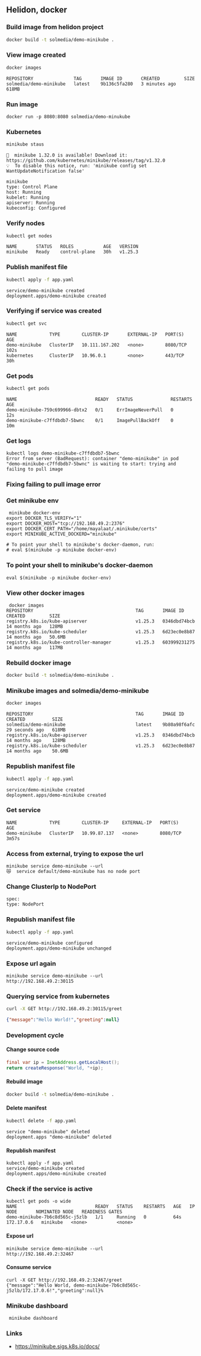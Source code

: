 ## Helidon, docker

### Build image from helidon project
```bash
docker build -t solmedia/demo-minikube .
```
### View image created
```bash
docker images
```
```
REPOSITORY               TAG       IMAGE ID       CREATED         SIZE
solmedia/demo-minikube   latest    9b136c5fa280   3 minutes ago   618MB
```
### Run image
```
docker run -p 8080:8080 solmedia/demo-minukube
```
### Kubernetes
```bash
minikube staus
```
```
🎉  minikube 1.32.0 is available! Download it: https://github.com/kubernetes/minikube/releases/tag/v1.32.0
💡  To disable this notice, run: 'minikube config set WantUpdateNotification false'

minikube
type: Control Plane
host: Running
kubelet: Running
apiserver: Running
kubeconfig: Configured
```
### Verify nodes
```bash
kubectl get nodes
```
```
NAME       STATUS   ROLES           AGE   VERSION
minikube   Ready    control-plane   30h   v1.25.3
```
### Publish manifest file
```bash
kubectl apply -f app.yaml
```
```
service/demo-minikube created
deployment.apps/demo-minikube created
```
### Verifying if service was created
```bash
kubectl get svc
```
```
NAME            TYPE        CLUSTER-IP       EXTERNAL-IP   PORT(S)    AGE
demo-minikube   ClusterIP   10.111.167.202   <none>        8080/TCP   102s
kubernetes      ClusterIP   10.96.0.1        <none>        443/TCP    30h
```
### Get pods
```bash
kubectl get pods
```
```
NAME                             READY   STATUS              RESTARTS   AGE
demo-minikube-759c699966-dbtx2   0/1     ErrImageNeverPull   0          12s
demo-minikube-c7ffdbdb7-5bwnc    0/1     ImagePullBackOff    0          10m
```
### Get logs
```
kubectl logs demo-minikube-c7ffdbdb7-5bwnc  
Error from server (BadRequest): container "demo-minikube" in pod "demo-minikube-c7ffdbdb7-5bwnc" is waiting to start: trying and failing to pull image
```
### Fixing failing to pull image error
### Get minikube env
```
 minikube docker-env
export DOCKER_TLS_VERIFY="1"
export DOCKER_HOST="tcp://192.168.49.2:2376"
export DOCKER_CERT_PATH="/home/mayalaat/.minikube/certs"
export MINIKUBE_ACTIVE_DOCKERD="minikube"

# To point your shell to minikube's docker-daemon, run:
# eval $(minikube -p minikube docker-env)
```
### To point your shell to minikube's docker-daemon
```
eval $(minikube -p minikube docker-env)
```
### View other docker images
```
 docker images    
REPOSITORY                                      TAG       IMAGE ID       CREATED         SIZE
registry.k8s.io/kube-apiserver                  v1.25.3   0346dbd74bcb   14 months ago   128MB
registry.k8s.io/kube-scheduler                  v1.25.3   6d23ec0e8b87   14 months ago   50.6MB
registry.k8s.io/kube-controller-manager         v1.25.3   603999231275   14 months ago   117MB
```
### Rebuild docker image
```bash
docker build -t solmedia/demo-minikube .
```
### Minikube images and solmedia/demo-minikube
```bash
docker images                           
```
```
REPOSITORY                                      TAG       IMAGE ID       CREATED          SIZE
solmedia/demo-minikube                          latest    9b80a98f6afc   29 seconds ago   618MB
registry.k8s.io/kube-apiserver                  v1.25.3   0346dbd74bcb   14 months ago    128MB
registry.k8s.io/kube-scheduler                  v1.25.3   6d23ec0e8b87   14 months ago    50.6MB

```
### Republish manifest file
```bash
kubectl apply -f app.yaml
```
```
service/demo-minikube created
deployment.apps/demo-minikube created
```
### Get service
```
NAME            TYPE        CLUSTER-IP     EXTERNAL-IP   PORT(S)    AGE
demo-minikube   ClusterIP   10.99.87.137   <none>        8080/TCP   3m57s
```
### Access from external, trying to expose the url
```
minikube service demo-minikube --url
😿  service default/demo-minikube has no node port
```
### Change ClusterIp to NodePort
```
spec:  
type: NodePort
```
### Republish manifest file
```bash
kubectl apply -f app.yaml
```
```
service/demo-minikube configured
deployment.apps/demo-minikube unchanged
```
### Expose url again
```
minikube service demo-minikube --url
http://192.168.49.2:30115
```
### Querying service from kubernetes
```bash
curl -X GET http://192.168.49.2:30115/greet
```
```json
{"message":"Hello World!","greeting":null}
```
### Development cycle
#### Change source code
```java
final var ip = InetAddress.getLocalHost();  
return createResponse("World, "+ip);
```
#### Rebuild image
```bash
docker build -t solmedia/demo-minikube .
```
#### Delete manifest
```bash
kubectl delete -f app.yaml
```
```
service "demo-minikube" deleted
deployment.apps "demo-minikube" deleted
```
#### Republish manifest
```
kubectl apply -f app.yaml 
service/demo-minikube created
deployment.apps/demo-minikube created
```
### Check if the service is active
```
kubectl get pods -o wide
NAME                             READY   STATUS    RESTARTS   AGE   IP           NODE       NOMINATED NODE   READINESS GATES
demo-minikube-7b6c8d565c-j5zlb   1/1     Running   0          64s   172.17.0.6   minikube   <none>           <none>
```
#### Expose url
```
minikube service demo-minikube --url
http://192.168.49.2:32467
```
#### Consume service
```
curl -X GET http://192.168.49.2:32467/greet
{"message":"Hello World, demo-minikube-7b6c8d565c-j5zlb/172.17.0.6!","greeting":null}%    
```
### Minikube dashboard
```
 minikube dashboard
```

### Links
- https://minikube.sigs.k8s.io/docs/